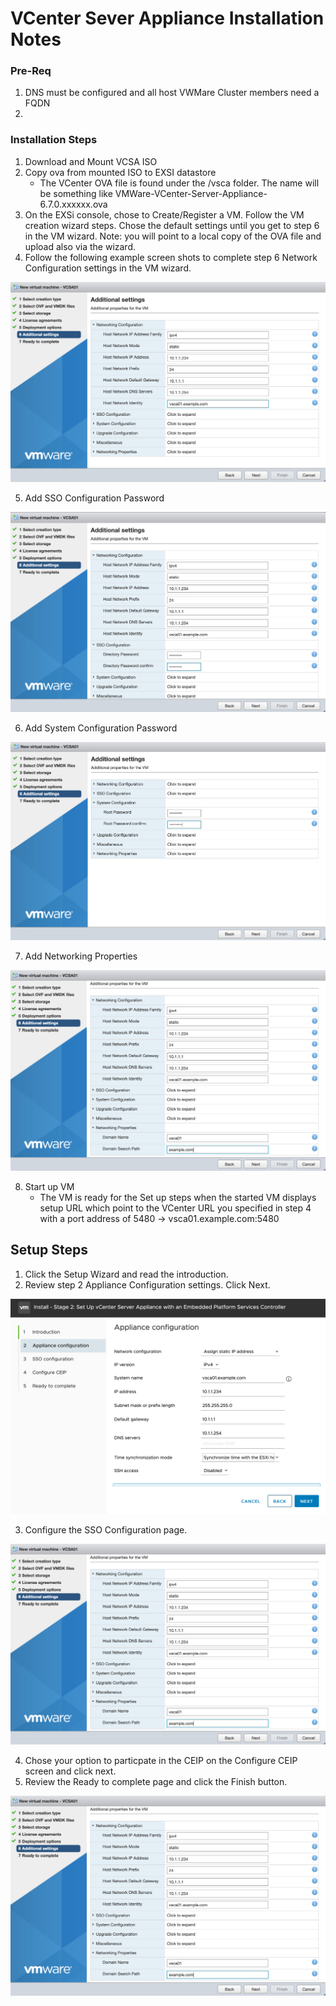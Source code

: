# VCenter Sever Appliance Installation Notes

### Pre-Req
1. DNS must be configured and all host VWMare Cluster members need a FQDN
2.


### Installation Steps
1. Download and Mount VCSA ISO
2. Copy ova from mounted ISO to EXSI datastore
    - The VCenter OVA file is found under the /vsca folder.  The name will be something like VMWare-VCenter-Server-Appliance-6.7.0.xxxxxx.ova
3. On the EXSi console, chose to Create/Register a VM.  Follow the VM creation wizard steps.  Chose the default settings until you get to step 6 in the VM wizard.  Note: you will point to a local copy of the OVA file and upload also via the wizard.
4. Follow the following example screen shots to complete step 6 Network Configuration settings in the VM wizard.

![GitHub Logo](/images/NetworkConfiguration01.png)


5. Add SSO Configuration Password

![GitHub Logo](/images/SSOConfigPassword01.png)


6. Add System Configuration Password

![GitHub Logo](/images/SystemConfigurationPassword03.png)


7. Add Networking Properties

![GitHub Logo](/images/NetworkingProperties04.png)


8. Start up VM
    - The VM is ready for the Set up steps when the started VM displays setup URL which point to the VCenter URL you specified in step 4 with a port address of 5480 -> vsca01.example.com:5480



## Setup Steps

1. Click the Setup Wizard and read the introduction.
2. Review step 2 Appliance Configuration settings. Click Next.

![GitHub Logo](/images/ApplianceConfiguration05.png)

3. Configure the SSO Configuration page.

![GitHub Logo](/images/NetworkingProperties04.png)


4. Chose your option to particpate in the CEIP on the Configure CEIP screen and click next.
5. Review the Ready to complete page and click the Finish button.

![GitHub Logo](/images/NetworkingProperties04.png)
